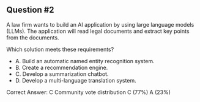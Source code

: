 ## Question #2

A law firm wants to build an AI application by using large language models (LLMs). The application will read legal documents and extract key points from the documents.

Which solution meets these requirements?

- A. Build an automatic named entity recognition system.
- B. Create a recommendation engine.
- C. Develop a summarization chatbot.
- D. Develop a multi-language translation system. 

Correct Answer: 
C Community vote distribution C (77%) A (23%)